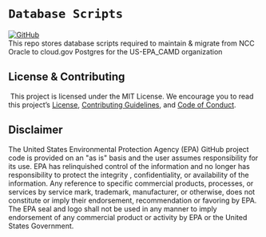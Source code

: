 # `Database Scripts`
[![GitHub](https://img.shields.io/github/license/US-EPA-CAMD/easey-db-scripts)](https://github.com/US-EPA-CAMD/devops/blob/master/LICENSE)<br>
This repo stores database scripts required to maintain & migrate from NCC Oracle to cloud.gov Postgres for the US-EPA_CAMD organization

## License & Contributing
​
This project is licensed under the MIT License. We encourage you to read this project’s [License](LICENSE), [Contributing Guidelines](CONTRIBUTING.md), and [Code of Conduct](CODE_OF_CONDUCT.md).

## Disclaimer
The United States Environmental Protection Agency (EPA) GitHub project code is provided on an "as is" basis and the user assumes responsibility for its use. EPA has relinquished control of the information and no longer has responsibility to protect the integrity , confidentiality, or availability of the information. Any reference to specific commercial products, processes, or services by service mark, trademark, manufacturer, or otherwise, does not constitute or imply their endorsement, recommendation or favoring by EPA. The EPA seal and logo shall not be used in any manner to imply endorsement of any commercial product or activity by EPA or the United States Government.
